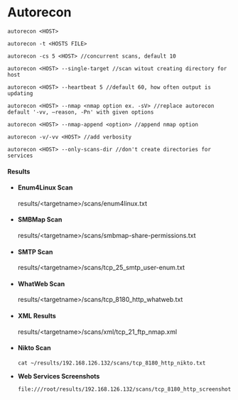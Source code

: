 # Autorecon

```
autorecon <HOST>

autorecon -t <HOSTS FILE>

autorecon -cs 5 <HOST> //concurrent scans, default 10

autorecon <HOST> --single-target //scan witout creating directory for host

autorecon <HOST> --heartbeat 5 //default 60, how often output is updating

autorecon <HOST> --nmap <nmap option ex. -sV> //replace autorecon default '-vv, –reason, -Pn' with given options

autorecon <HOST> --nmap-append <option> //append nmap option

autorecon -v/-vv <HOST> //add verbosity

autorecon <HOST> --only-scans-dir //don't create directories for services
```





#### **Results**



*   #### **Enum4Linux Scan**

    &#x20;results/\<targetname>/scans/enum4linux.txt
*   #### **SMBMap Scan**

    results/\<targetname>/scans/smbmap-share-permissions.txt
*   #### **SMTP Scan**

    &#x20;results/\<targetname>/scans/tcp\_25\_smtp\_user-enum.txt
*   #### **WhatWeb Scan**

    results/\<targetname>/scans/tcp\_8180\_http\_whatweb.txt
*   #### **XML Results**

    results/\<targetname>/scans/xml/tcp\_21\_ftp\_nmap.xml
*   #### **Nikto Scan**

    ```
    cat ~/results/192.168.126.132/scans/tcp_8180_http_nikto.txt
    ```
*   **Web Services Screenshots**

    ```
    file:///root/results/192.168.126.132/scans/tcp_8180_http_screenshot
    ```

